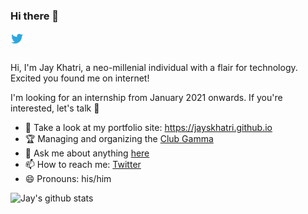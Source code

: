 ### Hi there 👋

<a href="https://twitter.com/jayskhatri">
  <img align="left" alt="Jay Khatri | Twitter" width="21px" src="https://raw.githubusercontent.com/jayskhatri/jayskhatri/master/assets/twitter.svg" />
</a>

<br />
<br />

Hi, I'm Jay Khatri, a neo-millenial individual with a flair for technology. Excited you found me on internet!

I'm looking for an internship from January 2021 onwards. If you're interested, let's talk 👀

- :100: Take a look at my portfolio site: https://jayskhatri.github.io
- 🏆 Managing and organizing the [Club Gamma](https://github.com/clubgamma/) 
- 💬 Ask me about anything [here](https://github.com/jayskhatri/jayskhatri/issues)
- 📫 How to reach me: [Twitter](https://twitter.com/jayskhatri)
- 😄 Pronouns: his/him


![Jay's github stats](https://github-readme-stats.vercel.app/api?username=jayskhatri&show_icons=true&hide_border=true)
